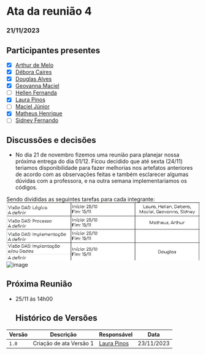 # Ata da reunião 4
### 21/11/2023

## Participantes presentes

- [x] [Arthur de Melo](https://github.com/arthurmlv)
- [x] [Débora Caires](https://github.com/deboracaires)
- [x] [Douglas Alves](https://github.com/dougAlvs)
- [x] [Geovanna Maciel](https://github.com/manuziny)
- [ ] [Hellen Fernanda](https://github.com/Hellen159)
- [x] [Laura Pinos](https://github.com/laurapinos)
- [ ] [Maciel Júnior](https://github.com/macieljuniormax)
- [x] [Matheus Henrique](https://github.com/mathonaut)
- [ ] [Sidney Fernando](https://github.com/nando3d3)

## Discussões e decisões
* No dia 21 de novembro fizemos uma reunião para planejar nossa próxima entrega do dia 01/12. Ficou decidido que até sexta (24/11) teriamos disponibilidade para fazer melhorias nos artefatos anteriores de acordo com as observações feitas e também esclarecer algumas dúvidas com a professora, e na outra semana implementariamos os códigos.

Sendo divididas as seguintes tarefas para cada integrante:
![Alt text](image.png)
![image](https://github.com/UnBArqDsw2023-2/2023.2_G7_ProjetoMagazineLuiza/assets/62102447/e580c724-451d-4fc2-9c35-eb836ed0a944)


## Próxima Reunião
- 25/11 às 14h00

  ## Histórico de Versões

| Versão   | Descrição  | Responsável | Data      |
|----------|------------|-------------|------------|
| `1.0`    | Criação de ata Versão 1 | [Laura Pinos](https://github.com/laurapinos) | 23/11/2023|
